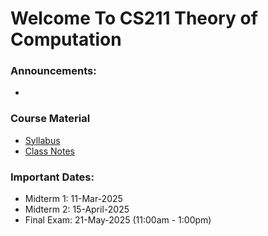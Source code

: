 # Welcome To CS211 Theory of Computation

### Announcements:
- 

### Course Material
- [Syllabus](Syllabus.md)
- [Class Notes](Class_notes)

### Important Dates: 
- Midterm 1: 11-Mar-2025 
- Midterm 2: 15-April-2025 
- Final Exam: 21-May-2025 (11:00am - 1:00pm) 

